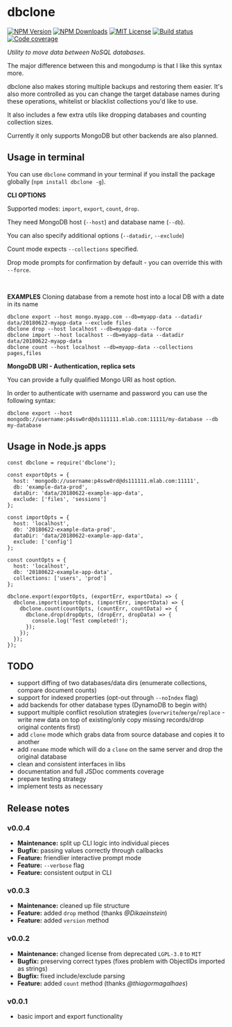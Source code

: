 # dbclone

[![NPM Version][npm-img]][npm-url]
[![NPM Downloads][npm-dl-img]][npm-stat-url]
[![MIT License][license-img]][license-link]
[![Build status][circle-img]][circle-url]
[![Code coverage][coveralls-img]][coveralls-url]

[npm-url]: https://npmjs.org/package/dbclone
[npm-stat-url]: https://npm-stat.com/charts.html?package=dbclone
[npm-img]: https://img.shields.io/npm/v/dbclone.svg
[npm-dl-img]: https://img.shields.io/npm/dm/dbclone.svg
[circle-img]: https://img.shields.io/circleci/project/github/vot/dbclone/master.svg
[circle-url]: https://circleci.com/gh/vot/dbclone/tree/master
[coveralls-img]: https://img.shields.io/coveralls/github/vot/dbclone/master.svg
[coveralls-url]: https://coveralls.io/github/vot/dbclone?branch=master

[license-img]: https://img.shields.io/badge/license-MIT-blue.svg
[license-link]: https://spdx.org/licenses/MIT


*Utility to move data between NoSQL databases.*

The major difference between this and mongodump is that I like this syntax more.

dbclone also makes storing multiple backups and restoring them easier.
It's also more controlled as you can change the target database names during
these operations, whitelist or blacklist collections you'd like to use.

It also includes a few extra utils like dropping databases and counting collection sizes.

Currently it only supports MongoDB but other backends are also planned.


## Usage in terminal

You can use `dbclone` command in your terminal if you install the package
globally (`npm install dbclone -g`).

**CLI OPTIONS**

Supported modes: `import`, `export`, `count`, `drop`.

They need MongoDB host (`--host`) and database name (`--db`).

You can also specify additional options  (`--datadir`, `--exclude`)

Count mode expects `--collections` specified.

Drop mode prompts for confirmation by default - you can override this with `--force`.

<br />

**EXAMPLES** Cloning database from a remote host into a local DB with a date in its name

```
dbclone export --host mongo.myapp.com --db=myapp-data --datadir data/20180622-myapp-data --exclude files
dbclone drop --host localhost --db=myapp-data --force
dbclone import --host localhost --db=myapp-data --datadir data/20180622-myapp-data
dbclone count --host localhost --db=myapp-data --collections pages,files
```

**MongoDB URI - Authentication, replica sets**

You can provide a fully qualified Mongo URI as host option.

In order to authenticate with username and password you can use the following syntax:

```
dbclone export --host mongodb://username:p4ssw0rd@ds111111.mlab.com:11111/my-database --db my-database
```


## Usage in Node.js apps

```
const dbclone = require('dbclone');

const exportOpts = {
  host: 'mongodb://username:p4ssw0rd@ds111111.mlab.com:11111',
  db: 'example-data-prod',
  dataDir: 'data/20180622-example-app-data',
  exclude: ['files', 'sessions']
};

const importOpts = {
  host: 'localhost',
  db: '20180622-example-data-prod',
  dataDir: 'data/20180622-example-app-data',
  exclude: ['config']
};

const countOpts = {
  host: 'localhost',
  db: '20180622-example-app-data',
  collections: ['users', 'prod']
};

dbclone.export(exportOpts, (exportErr, exportData) => {
  dbclone.import(importOpts, (importErr, importData) => {
    dbclone.count(countOpts, (countErr, countData) => {
      dbclone.drop(dropOpts, (dropErr, dropData) => {
        console.log('Test completed!');
      });
    });
  });
});
```


## TODO

- support diffing of two databases/data dirs (enumerate collections, compare document counts)
- support for indexed properties (opt-out through `--noIndex` flag)
- add backends for other database types (DynamoDB to begin with)
- support multiple conflict resolution strategies (`overwrite`/`merge`/`replace` - write new data on top of existing/only copy missing records/drop original contents first)
- add `clone` mode which grabs data from source database and copies it to another
- add `rename` mode which will do a `clone` on the same server and drop the original database
- clean and consistent interfaces in libs
- documentation and full JSDoc comments coverage
- prepare testing strategy
- implement tests as necessary


## Release notes

### v0.0.4

- **Maintenance:** split up CLI logic into individual pieces
- **Bugfix:** passing values correctly through callbacks
- **Feature:** friendlier interactive prompt mode
- **Feature:** `--verbose` flag
- **Feature:** consistent output in CLI


### v0.0.3

- **Maintenance:** cleaned up file structure
- **Feature:** added `drop` method (thanks *@Dikaeinstein*)
- **Feature:** added `version` method


### v0.0.2

- **Maintenance:** changed license from deprecated `LGPL-3.0` to `MIT`
- **Bugfix:** preserving correct types (fixes problem with ObjectIDs imported as strings)
- **Bugfix:** fixed include/exclude parsing
- **Feature:** added `count` method (thanks *@thiagormagalhaes*)


### v0.0.1

- basic import and export functionality
